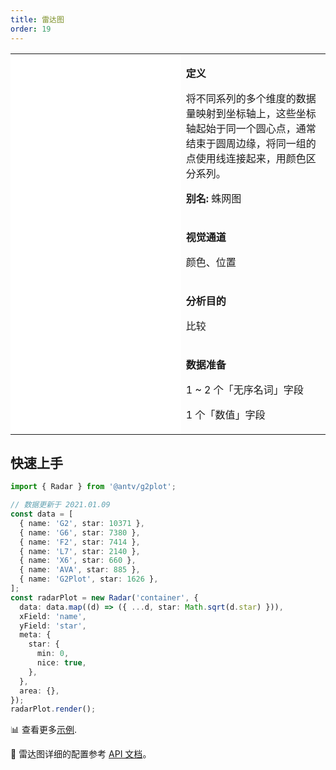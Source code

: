 ```yaml
---
title: 雷达图
order: 19
---
```

<div class="manual-docs">

 <div data-card-type="block" data-lake-card="table" id="pLwYV" class="">
    <table class="lake-table" style="width: 100%; outline: none; border-collapse: collapse;">
      <colgroup>
        <col width="425" span="1">
        <col width="340" span="1">
      </colgroup>
      <tbody>
        <tr style="height: 33px;">
          <td colspan="1" rowspan="4" style="background:#fff">
            <playground path='more-plots/radar/demo/basic.ts' rid='rect1'></playground>
          </td>
          <td class="style1">
          <p><strong>定义</strong></p>
            <p><span class="lake-fontsize-12">将不同系列的多个维度的数据量映射到坐标轴上，这些坐标轴起始于同一个圆心点，通常结束于圆周边缘，将同一组的点使用线连接起来，用颜色区分系列。</span></p>
            <p><strong>别名: </strong><span class="lake-fontsize-12">蛛网图</span></p>
          </td>
        </tr>
        <tr style="height: 33px;">
          <td class="style1">
            <p><strong>视觉通道</strong></p>
            <p><span class="lake-fontsize-12">颜色、位置</span></p>
          </td>
        </tr>
        <tr style="height: 33px;">
          <td colspan="1">
            <p><strong>分析目的</strong></p>
            <p><span class="lake-fontsize-12">比较</span></p>
          </td>
        </tr>
        <tr style="height: 33px;">
          <td colspan="1">
            <p><strong>数据准备</strong></p>
               <p><span class="lake-fontsize-12">1 ~ 2 个「无序名词」字段</span></p>
            <p><span class="lake-fontsize-12">1 个「数值」字段</span></p>
          </td>
        </tr>
      </tbody>
    </table>
  </div>

## 快速上手

<div class='sign'>

```ts
import { Radar } from '@antv/g2plot';

// 数据更新于 2021.01.09
const data = [
  { name: 'G2', star: 10371 },
  { name: 'G6', star: 7380 },
  { name: 'F2', star: 7414 },
  { name: 'L7', star: 2140 },
  { name: 'X6', star: 660 },
  { name: 'AVA', star: 885 },
  { name: 'G2Plot', star: 1626 },
];
const radarPlot = new Radar('container', {
  data: data.map((d) => ({ ...d, star: Math.sqrt(d.star) })),
  xField: 'name',
  yField: 'star',
  meta: {
    star: {
      min: 0,
      nice: true,
    },
  },
  area: {},
});
radarPlot.render();
```

</div>

📊 查看更多<a href="/zh/examples/more-plots/radar" target='blank'>示例</a>.

🎨 雷达图详细的配置参考 [API 文档](/zh/docs/api/plots/radar)。

</div>